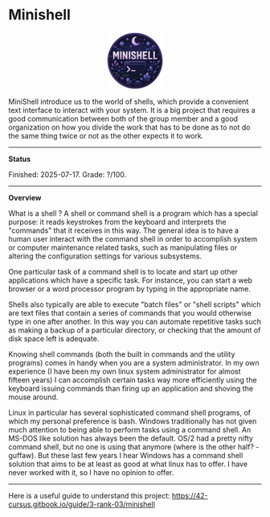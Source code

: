 # Minishell

<p align="center">
  <a href="https://github.com/Albertoocbs/Minishell">
    <img src="https://github.com/Albertoocbs/minishell/blob/main/minishell.png" width="110"/>
  </a>
</p>

MiniShell introduce us to the world of shells, which provide a convenient text interface to interact with your system. 
It is a big project that requires a good communication between both of the group member and a good organization on how you divide the work that has to be done as to not do the same thing twice or not as the other expects it to work.

---
**Status**

Finished: 2025-07-17. Grade: ?/100.

-------
**Overview**

What is a shell ?
A shell or command shell is a program which has a special purpose: it reads keystrokes from the keyboard and interprets the "commands" that it receives in this way. The general idea is to have a human user interact with the command shell in order to accomplish system or computer maintenance related tasks, such as manipulating files or altering the configuration settings for various subsystems.

One particular task of a command shell is to locate and start up other applications which have a specific task. For instance, you can start a web browser or a word processor program by typing in the appropriate name.

Shells also typically are able to execute "batch files" or "shell scripts" which are text files that contain a series of commands that you would otherwise type in one after another. In this way you can automate repetitive tasks such as making a backup of a particular directory, or checking that the amount of disk space left is adequate.

Knowing shell commands (both the built in commands and the utility programs) comes in handy when you are a system administrator. In my own experience (I have been my own linux system administrator for almost fifteen years) I can accomplish certain tasks way more efficiently using the keyboard issuing commands than firing up an application and shoving the mouse around.

Linux in particular has several sophisticated command shell programs, of which my personal preference is bash. Windows traditionally has not given much attention to being able to perform tasks using a command shell. An MS-DOS like solution has always been the default. OS/2 had a pretty nifty command shell, but no one is using that anymore (where is the other half? - guffaw). But these last few years I hear Windows has a command shell solution that aims to be at least as good at what linux has to offer. I have never worked with it, so I have no opinion to offer.


-------

Here is a useful guide to understand this project: https://42-cursus.gitbook.io/guide/3-rank-03/minishell
